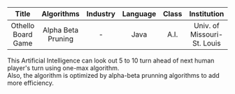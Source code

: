 |        Title       |     Algorithms     | Industry | Language | Class |         Institution         |
|:------------------:|:------------------:|:--------:|:--------:|:-----:|:---------------------------:|
| Othello Board Game | Alpha Beta Pruning |     -    |   Java   |  A.I. | Univ. of Missouri-St. Louis |

This  Artificial Intelligence can look out 5 to 10 turn ahead of next human player's turn using one-max algorithm.  
Also, the algorithm is optimized by alpha-beta prunning algorithms to add more efficiency.
